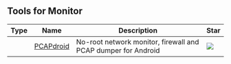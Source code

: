
## Tools for Monitor

| Type | Name | Description | Star |
| --- | --- | --- | --- |
||[PCAPdroid](https://github.com/emanuele-f/PCAPdroid)|No-root network monitor, firewall and PCAP dumper for Android|![](https://img.shields.io/github/stars/emanuele-f/PCAPdroid?label=%20)|

